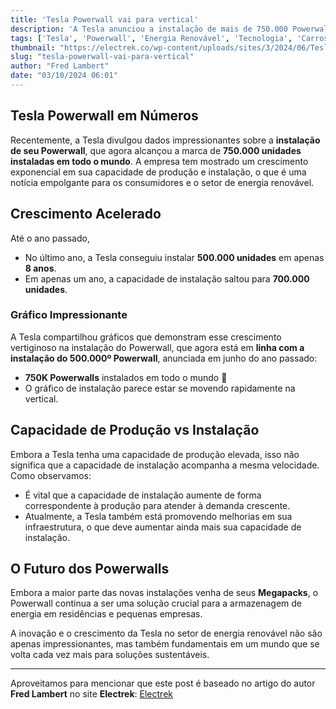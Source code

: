 ```yaml
---
title: 'Tesla Powerwall vai para vertical'
description: 'A Tesla anunciou a instalação de mais de 750.000 Powerwalls em todo o mundo, marcando um crescimento significativo na capacidade de produção e instalação dos sistemas de energia.'
tags: ['Tesla', 'Powerwall', 'Energia Renovável', 'Tecnologia', 'Carros Elétricos']
thumbnail: "https://electrek.co/wp-content/uploads/sites/3/2024/06/Tesla_Powerwall_Hero_UK.jpg?quality=82&strip=all&w=1600"
slug: "tesla-powerwall-vai-para-vertical"
author: "Fred Lambert"
date: "03/10/2024 06:01"
---
```


## Tesla Powerwall em Números

Recentemente, a Tesla divulgou dados impressionantes sobre a **instalação de seu Powerwall**, que agora alcançou a marca de **750.000 unidades instaladas em todo o mundo**. A empresa tem mostrado um crescimento exponencial em sua capacidade de produção e instalação, o que é uma notícia empolgante para os consumidores e o setor de energia renovável.

## Crescimento Acelerado

Até o ano passado, 

- No último ano, a Tesla conseguiu instalar **500.000 unidades** em apenas **8 anos**.
- Em apenas um ano, a capacidade de instalação saltou para **700.000 unidades**.

### Gráfico Impressionante

A Tesla compartilhou gráficos que demonstram esse crescimento vertiginoso na instalação do Powerwall, que agora está em **linha com a instalação do 500.000º Powerwall**, anunciada em junho do ano passado:

- **750K Powerwalls** instalados em todo o mundo 🚀
- O gráfico de instalação parece estar se movendo rapidamente na vertical.

## Capacidade de Produção vs Instalação

Embora a Tesla tenha uma capacidade de produção elevada, isso não significa que a capacidade de instalação acompanha a mesma velocidade. Como observamos:

- É vital que a capacidade de instalação aumente de forma correspondente à produção para atender à demanda crescente.
- Atualmente, a Tesla também está promovendo melhorias em sua infraestrutura, o que deve aumentar ainda mais sua capacidade de instalação.

## O Futuro dos Powerwalls

Embora a maior parte das novas instalações venha de seus **Megapacks**, o Powerwall continua a ser uma solução crucial para a armazenagem de energia em residências e pequenas empresas. 

A inovação e o crescimento da Tesla no setor de energia renovável não são apenas impressionantes, mas também fundamentais em um mundo que se volta cada vez mais para soluções sustentáveis.

---

Aproveitamos para mencionar que este post é baseado no artigo do autor **Fred Lambert** no site **Electrek**: [Electrek](https://electrek.co/2024/10/02/tesla-powerwall-goes-vertical/)